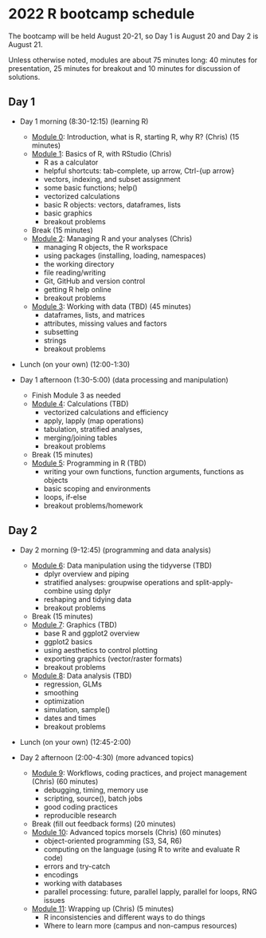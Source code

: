 # 2022 R bootcamp schedule
  

The bootcamp will be held August 20-21, so Day 1 is August 20 and 
Day 2 is August 21.

Unless otherwise noted, modules are about 75 minutes long: 40 
minutes for presentation, 25 minutes for breakout and 10 minutes 
for discussion of solutions.

## Day 1
 
- Day 1 morning (8:30-12:15) (learning R)

  - [Module 0](../modules/module0_induction): Introduction, what is R, starting R, why R? (Chris) (15 minutes)
  - [Module 1](../modules/module1_basics): Basics of R, with RStudio (Chris)
    * R as a calculator
    * helpful shortcuts: tab-complete, up arrow, Ctrl-{up arrow}
    * vectors, indexing, and subset assignment
    * some basic functions; help()
    * vectorized calculations
    * basic R objects: vectors, dataframes, lists
    * basic graphics
    * breakout problems
  - Break (15 minutes)
  - [Module 2](../modules/module2_managingR): Managing R and your analyses (Chris)
    * managing R objects, the R workspace
    * using packages (installing, loading, namespaces)
    * the working directory
    * file reading/writing
    * Git, GitHub and version control
    * getting R help online 
    * breakout problems
  - [Module 3](../modules/module3_data): Working with data (TBD) (45 minutes)
    * dataframes, lists, and matrices
    * attributes, missing values and factors
    * subsetting
    * strings
    * breakout problems

- Lunch (on your own) (12:00-1:30)
- Day 1 afternoon (1:30-5:00) (data processing and manipulation)

  - Finish Module 3 as needed
  - [Module 4](../modules/module4_calc): Calculations (TBD)
    * vectorized calculations and efficiency
    * apply, lapply (map operations)
    * tabulation, stratified analyses, 
    * merging/joining tables
    * breakout problems 
  -  Break (15 minutes)
  - [Module 5](../modules/module5_programming): Programming in R (TBD)
    * writing your own functions, function arguments, functions as objects
    * basic scoping and environments
    * loops, if-else
    * breakout problems/homework

## Day 2

- Day 2 morning (9-12:45) (programming and data analysis)

  - [Module 6](../modules/module6_tidyverse): Data manipulation using the tidyverse (TBD)
    * dplyr overview and piping
    * stratified analyses: groupwise operations and split-apply-combine using dplyr
    * reshaping and tidying data
    * breakout problems
  - Break (15 minutes)
  - [Module 7](../modules/module7_graphics): Graphics (TBD)
    * base R and ggplot2 overview
    * ggplot2 basics
    * using aesthetics to control plotting
    * exporting graphics (vector/raster formats)
    * breakout problems 
  - [Module 8](../modules/module8_analysis): Data analysis (TBD) 
    * regression, GLMs 
    * smoothing
    * optimization
    * simulation, sample()
    * dates and times
    * breakout problems 

- Lunch (on your own) (12:45-2:00)
- Day 2 afternoon (2:00-4:30) (more advanced topics) 

  - [Module 9](../modules/module9_workflows): Workflows, coding practices, and project management (Chris) (60 minutes)
    * debugging, timing, memory use
    * scripting, source(), batch jobs
    * good coding practices
    * reproducible research
  - Break (fill out feedback forms) (20 minutes)
  - [Module 10](../modules/module10_advanced): Advanced topics morsels (Chris) (60 minutes)
    * object-oriented programming (S3, S4, R6)
    * computing on the language (using R to write and evaluate R code)
    * errors and try-catch
    * encodings
    * working with databases
    * parallel processing: future, parallel lapply, parallel for loops, RNG issues
  - [Module 11](../modules/module11_next): Wrapping up (Chris) (5 minutes)
    * R inconsistencies and different ways to do things 
    * Where to learn more (campus and non-campus resources)


